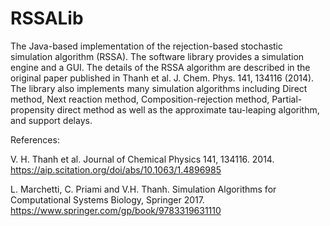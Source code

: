 # RSSALib
The Java-based implementation of the rejection-based stochastic simulation algorithm (RSSA). The software library provides a simulation engine and a GUI. The details of the RSSA algorithm are described in the original paper published in Thanh et al. J. Chem. Phys. 141, 134116 (2014). The library also implements many simulation algorithms including Direct method, Next reaction method, Composition-rejection method, Partial-propensity direct method as well as the approximate tau-leaping algorithm, and support delays.

References:

V. H. Thanh et al. Journal of Chemical Physics 141, 134116. 2014. https://aip.scitation.org/doi/abs/10.1063/1.4896985

L. Marchetti, C. Priami and V.H. Thanh. Simulation Algorithms for Computational Systems Biology, Springer 2017. https://www.springer.com/gp/book/9783319631110 
